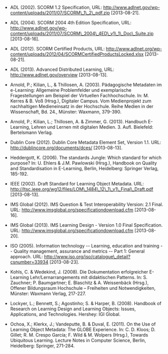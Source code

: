 <!-- filename: 99_Literatur.md -->
<!-- title: Literatur -->

- ADL (2002). SCORM 1.2 Specification, URL: http://www.adlnet.gov/wp-content/uploads/2011/07/SCORM\_1\_2\_pdf.zip \[2013-08-21].

- ADL (2004). SCORM 2004 4th Edition Specification, URL: http://www.adlnet.gov/wp-content/uploads/2011/07/SCORM\_2004\_4ED\_v1\_1\_Doc\_Suite.zip \[2013-08-16].

- ADL (2012). SCORM Certified Products, URL: http://www.adlnet.org/wp-content/uploads/2012/04/SCORMCertifiedProductsLocked.xlsx \[2013-08-21].

- ADL (2013). Advanced Distributed Learning, URL: http://www.adlnet.gov/overview \[2013-08-13].

- Arnold, P.; Kilian, L., &amp; Thillosen, A. (2003). Pädagogische Metadaten im e-Learning: Allgemeine Problemfelder und exemplarische Fragestellungen am Beispiel der Virtuellen Fachhochschule. In: M. Kerres &amp; B. Voß (Hrsg.), Digitaler Campus. Vom Medienprojekt zum nachhaltigen Medieneinsatz in der Hochschule. Reihe Medien in der Wissenschaft, Bd. 24., Münster: Waxmann, 379-390.

- Arnold, P.; Kilian, L.; Thillosen, A. &amp; Zimmer, G. (2013). Handbuch E-Learning, Lehren und Lernen mit digitalen Medien. 3. Aufl. Bielefeld: Bertelsmann Verlag.

- Dublin Core (2012). Dublin Core Metadata Element Set, Version 1.1. URL: http://dublincore.org/documents/dces/ \[2013-08-13].

- Heddergott, K. (2006). The standards Jungle: Which standard for which purpose? In: U. Ehlers &amp; J.M. Pawlowski (Hrsg.), Handbook on Quality and Standardisation in E-Learning, Berlin, Heidelberg: Springer Verlag, 185-192.

- IEEE (2002). Draft Standard for Learning Object Metadata. URL: http://ltsc.ieee.org/wg12/files/LOM\_1484\_12\_1\_v1\_Final\_Draft.pdf \[2013-08-13].

- IMS Global (2012). IMS Question &amp; Test Interoperability Version: 2.1 Final. URL: http://www.imsglobal.org/specificationdownload.cfm \[2013-08-16].

- IMS Global (2013). IMS Learning Design - Version 1.0 Final Specification. URL: http://www.imsglobal.org/specificationdownload.cfm \[2013-08-20].

- ISO (2005). Information technology -- Learning, education and training -- Quality management, assurance and metrics -- Part 1: General approach. URL: http://www.iso.org/iso/catalogue\_detail?csnumber=33934 \[2013-08-23].

- Kohls, C. &amp; Wedekind, J. (2008). Die Dokumentation erfolgreicher E-Learning Lehr/Lernarrangements mit didaktischen Patterns. In: S. Zauchner; P. Baumgartner; E. Blaschitz &amp; A. Weissenbäck (Hrsg.), Offener Bildungsraum Hochschule – Freiheiten und Notwendigkeiten, Münster: Waxmann Verlag, 217-227.

- Lockyer, L.; Bennett, S.; Agostinho; S. &amp; Harper, B. (2008). Handbook of Research on Learning Design and Learning Objects: Issues, Applications, and Technologies. Hershey: IGI Global.

- Ochoa, X.; Klerkx, J.; Vandeputte, B. &amp; Duval, E. (2011). On the Use of Learning Object Metadata: The GLOBE Experience. In: C. D. Kloos; D. Gillet; R. M. Crespo García; F. Wild &amp; M. Wolpers (Hrsg.), Towards Ubiquitous Learning. Lecture Notes in Computer Science, Berlin, Heidelberg: Springer, 271-284.
